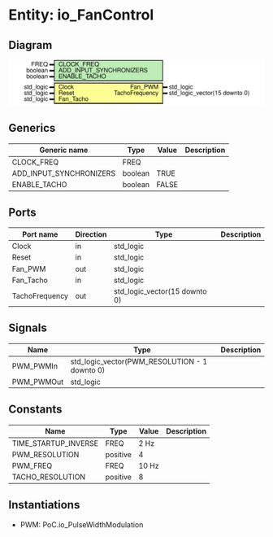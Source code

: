# Entity: io_FanControl
## Diagram
![Diagram](io_FanControl.svg "Diagram")
## Generics
| Generic name            | Type    | Value | Description |
| ----------------------- | ------- | ----- | ----------- |
| CLOCK_FREQ              | FREQ    |       |             |
| ADD_INPUT_SYNCHRONIZERS | boolean | TRUE  |             |
| ENABLE_TACHO            | boolean | FALSE |             |
## Ports
| Port name      | Direction | Type                          | Description |
| -------------- | --------- | ----------------------------- | ----------- |
| Clock          | in        | std_logic                     |             |
| Reset          | in        | std_logic                     |             |
| Fan_PWM        | out       | std_logic                     |             |
| Fan_Tacho      | in        | std_logic                     |             |
| TachoFrequency | out       | std_logic_vector(15 downto 0) |             |
## Signals
| Name       | Type                                          | Description |
| ---------- | --------------------------------------------- | ----------- |
| PWM_PWMIn  | std_logic_vector(PWM_RESOLUTION - 1 downto 0) |             |
| PWM_PWMOut | std_logic                                     |             |
## Constants
| Name                 | Type     | Value  | Description |
| -------------------- | -------- | ------ | ----------- |
| TIME_STARTUP_INVERSE | FREQ     |  2 Hz  |             |
| PWM_RESOLUTION       | positive |  4     |             |
| PWM_FREQ             | FREQ     |  10 Hz |             |
| TACHO_RESOLUTION     | positive |  8     |             |
## Instantiations
- PWM: PoC.io_PulseWidthModulation
